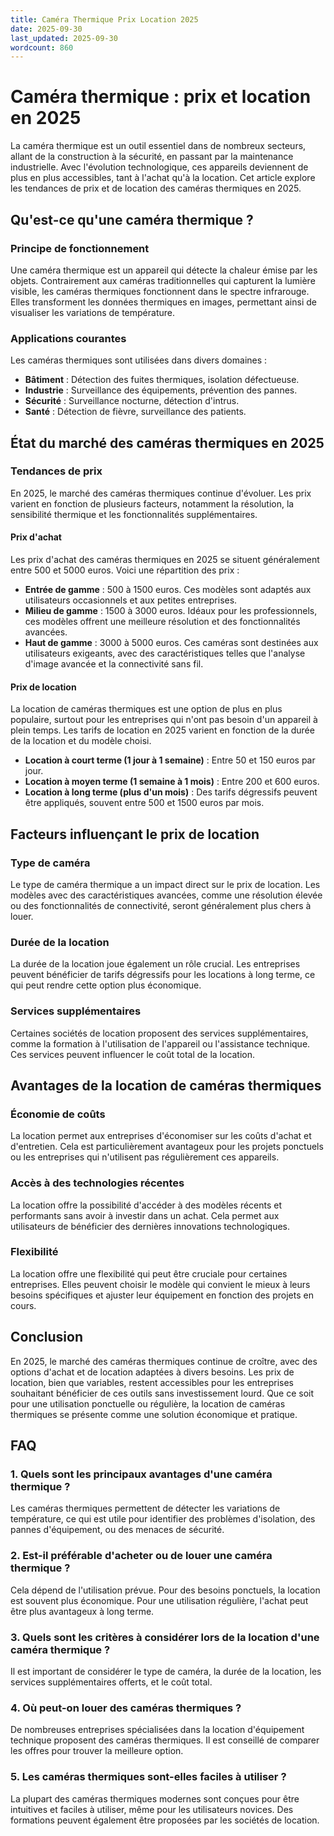 ```yaml
---
title: Caméra Thermique Prix Location 2025
date: 2025-09-30
last_updated: 2025-09-30
wordcount: 860
---
```


# Caméra thermique : prix et location en 2025

La caméra thermique est un outil essentiel dans de nombreux secteurs, allant de la construction à la sécurité, en passant par la maintenance industrielle. Avec l'évolution technologique, ces appareils deviennent de plus en plus accessibles, tant à l'achat qu'à la location. Cet article explore les tendances de prix et de location des caméras thermiques en 2025.

## Qu'est-ce qu'une caméra thermique ?

### Principe de fonctionnement

Une caméra thermique est un appareil qui détecte la chaleur émise par les objets. Contrairement aux caméras traditionnelles qui capturent la lumière visible, les caméras thermiques fonctionnent dans le spectre infrarouge. Elles transforment les données thermiques en images, permettant ainsi de visualiser les variations de température.

### Applications courantes

Les caméras thermiques sont utilisées dans divers domaines :

- **Bâtiment** : Détection des fuites thermiques, isolation défectueuse.
- **Industrie** : Surveillance des équipements, prévention des pannes.
- **Sécurité** : Surveillance nocturne, détection d'intrus.
- **Santé** : Détection de fièvre, surveillance des patients.

## État du marché des caméras thermiques en 2025

### Tendances de prix

En 2025, le marché des caméras thermiques continue d'évoluer. Les prix varient en fonction de plusieurs facteurs, notamment la résolution, la sensibilité thermique et les fonctionnalités supplémentaires.

#### Prix d'achat

Les prix d'achat des caméras thermiques en 2025 se situent généralement entre 500 et 5000 euros. Voici une répartition des prix :

- **Entrée de gamme** : 500 à 1500 euros. Ces modèles sont adaptés aux utilisateurs occasionnels et aux petites entreprises.
- **Milieu de gamme** : 1500 à 3000 euros. Idéaux pour les professionnels, ces modèles offrent une meilleure résolution et des fonctionnalités avancées.
- **Haut de gamme** : 3000 à 5000 euros. Ces caméras sont destinées aux utilisateurs exigeants, avec des caractéristiques telles que l'analyse d'image avancée et la connectivité sans fil.

#### Prix de location

La location de caméras thermiques est une option de plus en plus populaire, surtout pour les entreprises qui n'ont pas besoin d'un appareil à plein temps. Les tarifs de location en 2025 varient en fonction de la durée de la location et du modèle choisi.

- **Location à court terme (1 jour à 1 semaine)** : Entre 50 et 150 euros par jour.
- **Location à moyen terme (1 semaine à 1 mois)** : Entre 200 et 600 euros.
- **Location à long terme (plus d'un mois)** : Des tarifs dégressifs peuvent être appliqués, souvent entre 500 et 1500 euros par mois.

## Facteurs influençant le prix de location

### Type de caméra

Le type de caméra thermique a un impact direct sur le prix de location. Les modèles avec des caractéristiques avancées, comme une résolution élevée ou des fonctionnalités de connectivité, seront généralement plus chers à louer.

### Durée de la location

La durée de la location joue également un rôle crucial. Les entreprises peuvent bénéficier de tarifs dégressifs pour les locations à long terme, ce qui peut rendre cette option plus économique.

### Services supplémentaires

Certaines sociétés de location proposent des services supplémentaires, comme la formation à l'utilisation de l'appareil ou l'assistance technique. Ces services peuvent influencer le coût total de la location.

## Avantages de la location de caméras thermiques

### Économie de coûts

La location permet aux entreprises d'économiser sur les coûts d'achat et d'entretien. Cela est particulièrement avantageux pour les projets ponctuels ou les entreprises qui n'utilisent pas régulièrement ces appareils.

### Accès à des technologies récentes

La location offre la possibilité d'accéder à des modèles récents et performants sans avoir à investir dans un achat. Cela permet aux utilisateurs de bénéficier des dernières innovations technologiques.

### Flexibilité

La location offre une flexibilité qui peut être cruciale pour certaines entreprises. Elles peuvent choisir le modèle qui convient le mieux à leurs besoins spécifiques et ajuster leur équipement en fonction des projets en cours.

## Conclusion

En 2025, le marché des caméras thermiques continue de croître, avec des options d'achat et de location adaptées à divers besoins. Les prix de location, bien que variables, restent accessibles pour les entreprises souhaitant bénéficier de ces outils sans investissement lourd. Que ce soit pour une utilisation ponctuelle ou régulière, la location de caméras thermiques se présente comme une solution économique et pratique.

## FAQ

### 1. Quels sont les principaux avantages d'une caméra thermique ?

Les caméras thermiques permettent de détecter les variations de température, ce qui est utile pour identifier des problèmes d'isolation, des pannes d'équipement, ou des menaces de sécurité.

### 2. Est-il préférable d'acheter ou de louer une caméra thermique ?

Cela dépend de l'utilisation prévue. Pour des besoins ponctuels, la location est souvent plus économique. Pour une utilisation régulière, l'achat peut être plus avantageux à long terme.

### 3. Quels sont les critères à considérer lors de la location d'une caméra thermique ?

Il est important de considérer le type de caméra, la durée de la location, les services supplémentaires offerts, et le coût total.

### 4. Où peut-on louer des caméras thermiques ?

De nombreuses entreprises spécialisées dans la location d'équipement technique proposent des caméras thermiques. Il est conseillé de comparer les offres pour trouver la meilleure option.

### 5. Les caméras thermiques sont-elles faciles à utiliser ?

La plupart des caméras thermiques modernes sont conçues pour être intuitives et faciles à utiliser, même pour les utilisateurs novices. Des formations peuvent également être proposées par les sociétés de location.